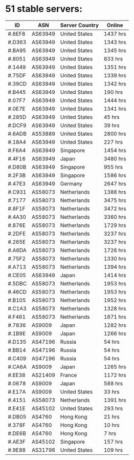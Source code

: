# 51 stable servers:

| ID | ASN | Server Country | Online |
| ------ | ------ | ------ | ------ |
| #.6EF8 | AS63949 | United States | 1437 hrs |
| #.D363 | AS63949 | United States | 1343 hrs |
| #.BA95 | AS63949 | United States | 1345 hrs |
| #.8051 | AS63949 | United States | 833 hrs |
| #.1449 | AS63949 | United States | 1351 hrs |
| #.75DF | AS63949 | United States | 1339 hrs |
| #.39CD | AS63949 | United States | 1342 hrs |
| #.B445 | AS63949 | United States | 190 hrs |
| #.07F7 | AS63949 | United States | 1444 hrs |
| #.0E7E | AS63949 | United States | 1341 hrs |
| #.285D | AS63949 | United States | 45 hrs |
| #.DCF9 | AS63949 | United States | 39 hrs |
| #.6ADB | AS53889 | United States | 2800 hrs |
| #.18A4 | AS63949 | United States | 227 hrs |
| #.F6A4 | AS63949 | Singapore | 1454 hrs |
| #.4F16 | AS63949 | Japan | 3480 hrs |
| #.D80B | AS63949 | Singapore | 955 hrs |
| #.2F3B | AS63949 | Singapore | 1586 hrs |
| #.47E3 | AS63949 | Germany | 2647 hrs |
| #.C931 | AS58073 | Netherlands | 1388 hrs |
| #.7177 | AS58073 | Netherlands | 3475 hrs |
| #.8F1F | AS58073 | Netherlands | 3472 hrs |
| #.4A30 | AS58073 | Netherlands | 3360 hrs |
| #.876E | AS58073 | Netherlands | 1729 hrs |
| #.2DFE | AS58073 | Netherlands | 3237 hrs |
| #.265E | AS58073 | Netherlands | 3237 hrs |
| #.A6DA | AS58073 | Netherlands | 1726 hrs |
| #.75F2 | AS58073 | Netherlands | 1330 hrs |
| #.A713 | AS58073 | Netherlands | 1394 hrs |
| #.CE05 | AS63949 | Japan | 1414 hrs |
| #.5DBC | AS58073 | Netherlands | 1953 hrs |
| #.46CD | AS58073 | Netherlands | 1953 hrs |
| #.B105 | AS58073 | Netherlands | 1952 hrs |
| #.C1A3 | AS58073 | Netherlands | 1328 hrs |
| #.F461 | AS58073 | Netherlands | 1871 hrs |
| #.7836 | AS9009 | Japan | 1282 hrs |
| #.1B9E | AS9009 | Japan | 1266 hrs |
| #.D135 | AS47196 | Russia | 54 hrs |
| #.BB14 | AS47196 | Russia | 54 hrs |
| #.C409 | AS47196 | Russia | 54 hrs |
| #.CA6A | AS9009 | Japan | 1265 hrs |
| #.EE38 | AS21409 | France | 1172 hrs |
| #.0678 | AS9009 | Japan | 588 hrs |
| #.E17A | AS9009 | United States | 33 hrs |
| #.4151 | AS58073 | Netherlands | 1391 hrs |
| #.E41E | AS45102 | United States | 293 hrs |
| #.DB05 | AS4760 | Hong Kong | 21 hrs |
| #.378F | AS4760 | Hong Kong | 10 hrs |
| #.DE6B | AS4760 | Hong Kong | 7 hrs |
| #.AE3F | AS45102 | Singapore | 157 hrs |
| #.9E88 | AS31798 | United States | 109 hrs |

